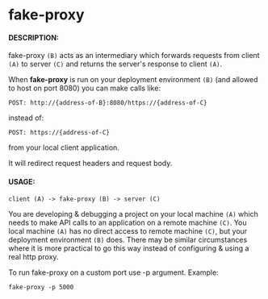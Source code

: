 # fake-proxy


#### DESCRIPTION:

fake-proxy `(B)` acts as an intermediary which forwards requests from client `(A)` to server `(C)` and returns the server's response to client `(A)`. 

When **fake-proxy** is run on your deployment environment `(B)` (and allowed to host on port 8080) you can make calls like:

`POST: http://{address-of-B}:8080/https://{address-of-C}`

instead of:

`POST: https://{address-of-C}`

from your local client application.

It will redirect request headers and request body.

#### USAGE:

`client (A) -> fake-proxy (B) -> server (C)`  

You are developing & debugging a project on your local machine `(A)` which needs to make API calls to an application on a remote machine `(C)`. You local machine `(A)` has no direct access to remote machine `(C)`, but your deployment environment `(B)` does.
There may be similar circumstances where it is more practical to go this way instead of configuring & using a real http proxy.

To run fake-proxy on a custom port use -p argument. Example:

`fake-proxy -p 5000`
